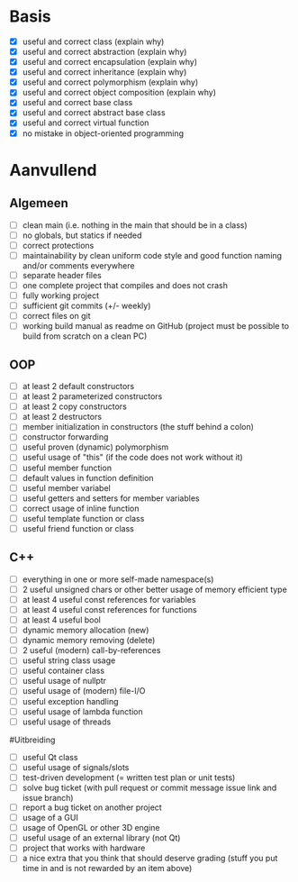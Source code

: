 # Basis
- [x]   useful and correct class (explain why)
- [x]   useful and correct abstraction (explain why)
- [x]   useful and correct encapsulation (explain why)
- [x]   useful and correct inheritance (explain why)
- [x]   useful and correct polymorphism (explain why)
- [x]   useful and correct object composition (explain why)
- [x]   useful and correct base class
- [x]   useful and correct abstract base class
- [x]   useful and correct virtual function
- [x]   no mistake in object-oriented programming

# Aanvullend
## Algemeen

- [ ]   clean main (i.e. nothing in the main that should be in a class)
- [ ]   no globals, but statics if needed
- [ ]   correct protections
- [ ]   maintainability by clean uniform code style and good function naming and/or comments everywhere
- [ ]   separate header files
- [ ]   one complete project that compiles and does not crash
- [ ]   fully working project
- [ ]   sufficient git commits (+/- weekly)
- [ ]   correct files on git
- [ ]   working build manual as readme on GitHub (project must be possible to build from scratch on a clean PC)

## OOP

- [ ]   at least 2 default constructors
- [ ]   at least 2 parameterized constructors
- [ ]   at least 2 copy constructors
- [ ]   at least 2 destructors
- [ ]   member initialization in constructors (the stuff behind a colon)
- [ ]   constructor forwarding
- [ ]   useful proven (dynamic) polymorphism
- [ ]   useful usage of "this" (if the code does not work without it)
- [ ]   useful member function
- [ ]   default values in function definition
- [ ]   useful member variabel
- [ ]   useful getters and setters for member variables
- [ ]   correct usage of inline function
- [ ]   useful template function or class
- [ ]   useful friend function or class

## C++

- [ ]   everything in one or more self-made namespace(s)
- [ ]   2 useful unsigned chars or other better usage of memory efficient type
- [ ]   at least 4 useful const references for variables
- [ ]   at least 4 useful const references for functions
- [ ]   at least 4 useful bool
- [ ]   dynamic memory allocation (new)
- [ ]   dynamic memory removing (delete)
- [ ]   2 useful (modern) call-by-references
- [ ]   useful string class usage
- [ ]   useful container class
- [ ]   useful usage of nullptr
- [ ]   useful usage of (modern) file-I/O
- [ ]   useful exception handling
- [ ]   useful usage of lambda function
- [ ]   useful usage of threads

#Uitbreiding

- [ ]   useful Qt class
- [ ]   useful usage of signals/slots
- [ ]   test-driven development (= written test plan or unit tests)
- [ ]   solve bug ticket (with pull request or commit message issue link and issue branch)
- [ ]   report a bug ticket on another project
- [ ]   usage of a GUI
- [ ]   usage of OpenGL or other 3D engine
- [ ]   useful usage of an external library (not Qt)
- [ ]   project that works with hardware
- [ ]   a nice extra that you think that should deserve grading (stuff you put time in and is not rewarded by an item above)